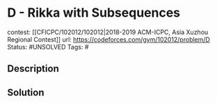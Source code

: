 # D - Rikka with Subsequences

contest: [[CFICPC/102012/102012|2018-2019 ACM-ICPC, Asia Xuzhou Regional Contest]]
url: https://codeforces.com/gym/102012/problem/D
Status: #UNSOLVED
Tags: #

## Description

## Solution

